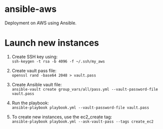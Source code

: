 # ansible-aws
Deployment on AWS using Ansible.

# Launch new instances
1. Create SSH key using:\
`ssh-keygen -t rsa -b 4096 -f ~/.ssh/my_aws`

2. Create vault pass file:\
`openssl rand -base64 2048 > vault.pass`

3. Create Ansible vault file:\
`ansible-vault create group_vars/all/pass.yml --vault-password-file vault.pass`

4. Run the playbook:\
`ansible-playbook playbook.yml --vault-password-file vault.pass`

5. To create new instances, use the ec2_create tag:\
`ansible-playbook playbook.yml --ask-vault-pass --tags create_ec2`


